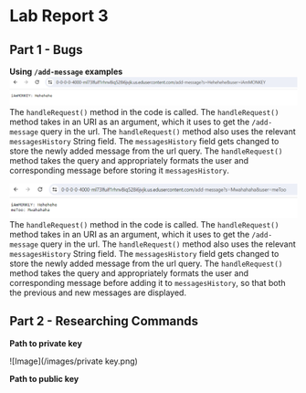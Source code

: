 # Lab Report 3

## Part 1 - Bugs
**Using `/add-message` examples**
![Image](/images/ChatLog1.png) 
The `handleRequest()` method in the code is called. The `handleRequest()` method takes in an URI as an argument, which it uses to get the `/add-message` query in the url. The `handleRequest()` method also uses the relevant `messagesHistory` String field. The `messagesHistory` field gets changed to store the newly added message from the url query. The `handleRequest()` method takes the query and appropriately formats the user and corresponding message before storing it `messagesHistory`.

![Image](/images/ChatLog2.png) 
The `handleRequest()` method in the code is called. The `handleRequest()` method takes in an URI as an argument, which it uses to get the `/add-message` query in the url. The `handleRequest()` method also uses the relevant `messagesHistory` String field. The `messagesHistory` field gets changed to store the newly added message from the url query. The `handleRequest()` method takes the query and appropriately formats the user and corresponding message before adding it to `messagesHistory`, so that both the previous and new messages are displayed.

## Part 2 - Researching Commands
**Path to private key**

![Image](/images/private key.png) 

**Path to public key**

